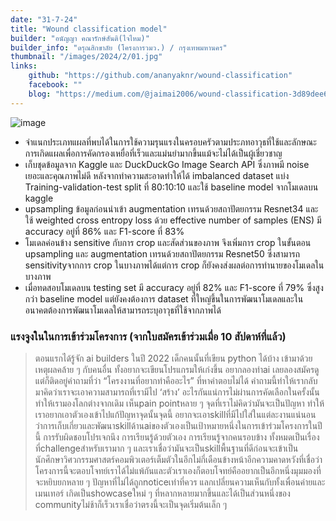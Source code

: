 ```yaml
---
date: "31-7-24"
title: "Wound classification model"
builder: "อนัญญา คณารักษ์สันติ(ไจไหม)"
builder_info: "ดรุณสิกขาลัย (โครงการวมว.) / กรุงเทพมหานคร"
thumbnail: "/images/2024/2/01.jpg"
links:
	github: "https://github.com/ananyaknr/wound-classification"
	facebook: ""
	blog: "https://medium.com/@jaimai2006/wound-classification-3d89dee6d402"
---
```


![image](/images/2024/2/01.jpg)

- จำแนกประเภทแผลที่พบได้ในการใช้ความรุนแรงในครอบครัวตามประภทอาวุธที่ใช้และลักษณะการเกิดแผลเพื่อการคัดกรองเหยื่อที่เร็วและแม่นยำมากขึ้นแม้จะไม่ได้เป็นผู้เชี่ยวชาญ
- เก็บชุดข้อมูลจาก Kaggle และ DuckDuckGo Image Search API ซึ่งภาพมี noise เยอะและคุณภาพไม่ดี หลังจากทำความสะอาดทำให้ได้ imbalanced dataset แบ่ง Training-validation-test split ที่ 80:10:10 และใช้ baseline model จากโมเดลบน kaggle
- upsampling ข้อมูลก่อนนำเข้า augmentation เทรนด้วยสถาปัตยกรรม Resnet34 และใช้ weighted cross entropy loss ด้วย effective number of samples (ENS) มี accuracy อยู่ที่ 86% และ F1-score ที่ 83%
- โมเดลค่อนข้าง sensitive กับการ crop และสัดส่วนของภาพ จึงเพิ่มการ crop ในขั้นตอน upsampling และ augmentation เทรนด้วยสถาปัตยกรรม Resnet50 ซึ่งสามารถ sensitivityจากการ crop ในบางภาพได้แต่การ crop ก็ยังคงส่งผลต่อการทำนายของโมเดลในบางภาพ
- เมื่อทดสอบโมเดลบน testing set มี accuracy อยู่ที่ 82% และ F1-score ที่ 79% ซึ่งสูงกว่า baseline model แต่ยังคงต้องการ dataset ที่ใหญ่ขึ้นในการพัฒนาโมเดลและในอนาคตต้องการพัฒนาโมเดลให้สามารถระบุอาวุธที่ใช้จากภาพได้

### แรงจูงในในการเข้าร่วมโครงการ (จากใบสมัครเข้าร่วมเมื่อ 10 สัปดาห์ที่แล้ว)

> ตอนแรกได้รู้จัก ai builders ในปี 2022 เด็กคนนั้นที่เขียน python ได้บ้าง เข้ามาด้วยเหตุผลคล้าย ๆ กับคนอื่น ทั้งอยากจะเขียนโปรแกรมให้เก่งขึ้น อยากลองทำai เลยลองสมัครดู แต่ก็ติดอยู่คำถามที่ว่า “โครงงานที่อยากทำคืออะไร” ที่หาคำตอบไม่ได้ คำถามนี้ทำให้เรากลับมาคิดว่าเราจะเอาความสามารถที่เรามีไป ‘สร้าง’ อะไรกันแน่การไม่ผ่านการคัดเลือกในครั้งนั้นทำให้เรามองโลกต่างจากเดิม เห็นpain pointหลาย ๆ จุดที่เราไม่คิดว่ามันจะเป็นปัญหา ทำให้เราอยากเอาตัวเองเข้าไปแก้ปัญหาจุดนั้นจุดนี้ อยากจะเอาskillที่มีไปใส่ในแต่ละงานแน่นอนว่าการเก็บเกี่ยวและพัฒนาskillด้านaiของตัวเองเป็นเป้าหมายหนึ่งในการเข้าร่วมโครงการในปีนี้ การรับผิดชอบโปรเจกนึง การเรียนรู้ด้วยตัวเอง การเรียนรู้จากคนรอบข้าง ทั้งหมดเป็นเรื่องที่challengeสำหรับเรามาก ๆ และเราเชื่อว่ามันจะเป็นskillพื้นฐานที่ดีก่อนจะเข้าเป็นนักศึกษาวิศวกรรมศาสตร์คอมพิวเตอร์เต็มตัวในอีกไม่กี่เดือนข้างหน้าอีกความคาดหวังที่เชื่อว่าโครงการนี้จะตอบโจทย์เราได้ไม่แพ้กันและตัวเราเองก็ตอบโจทย์คืออยากเป็นอีกหนึ่งมุมมองที่จะหยิบยกหลาย ๆ ปัญหาที่ไม่ได้ถูกnoticeเท่าที่ควร แลกเปลี่ยนความเห็นกับทั้งเพื่อนค่ายและเมนเทอร์ เกิดเป็นshowcaseใหม่ ๆ ที่หลากหลายมากขึ้นและได้เป็นส่วนหนึ่งของ communityไม่ช้าก็เร็วเราเชื่อว่าตรงนี้จะเป็นจุดเริ่มต้นเล็ก ๆ
    